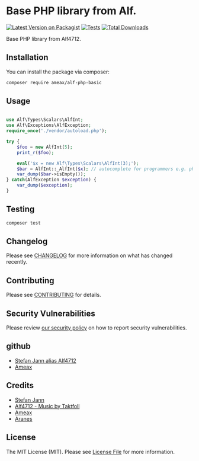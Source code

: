# Base PHP library from Alf.

[![Latest Version on Packagist](https://img.shields.io/packagist/v/ameax/alf-php-basic.svg?style=flat-square)](https://packagist.org/packages/ameax/alf-php-basic)
[![Tests](https://github.com/ameax/alf-php-basic/actions/workflows/run-tests.yml/badge.svg?branch=main)](https://github.com/ameax/alf-php-basic/actions/workflows/run-tests.yml)
[![Total Downloads](https://img.shields.io/packagist/dt/ameax/alf-php-basic.svg?style=flat-square)](https://packagist.org/packages/ameax/alf-php-basic)

Base PHP library from Alf4712.

## Installation

You can install the package via composer:

```bash
composer require ameax/alf-php-basic
```

## Usage

```php

use Alf\Types\Scalars\AlfInt;
use Alf\Exceptions\AlfException;
require_once('./vendor/autoload.php');

try {
    $foo = new AlfInt(5);
    print_r($foo);

    eval('$x = new Alf\Types\Scalars\AlfInt(3);');
    $bar = AlfInt::_AlfInt($x); // autocomplete for programmers e.g. phpStorm or Netbeans
    var_dump($bar->isEmpty());
} catch(AlfException $exception) {
    var_dump($exception);
}

```

## Testing

```bash
composer test
```

## Changelog

Please see [CHANGELOG](CHANGELOG.md) for more information on what has changed recently.

## Contributing

Please see [CONTRIBUTING](.github/CONTRIBUTING.md) for details.

## Security Vulnerabilities

Please review [our security policy](../../security/policy) on how to report security vulnerabilities.

## github

- [Stefan Jann alias Alf4712](https://github.com/alf4712)
- [Ameax](https://github.com/ameax)

## Credits

- [Stefan Jann](https://www.stefanjann.de)
- [Alf4712 - Music by Taktfoll](https://www.taktfoll.de)
- [Ameax](https://www.ameax.de)
- [Aranes](https://www.aranes.de)

## License

The MIT License (MIT). Please see [License File](LICENSE.md) for more information.
